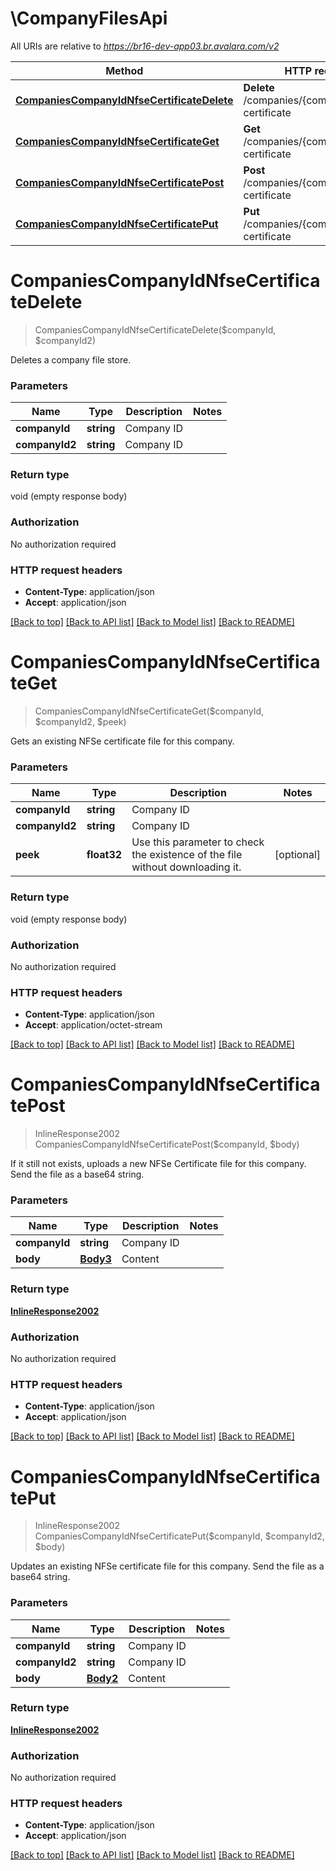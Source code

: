 # \CompanyFilesApi

All URIs are relative to *https://br16-dev-app03.br.avalara.com/v2*

Method | HTTP request | Description
------------- | ------------- | -------------
[**CompaniesCompanyIdNfseCertificateDelete**](CompanyFilesApi.md#CompaniesCompanyIdNfseCertificateDelete) | **Delete** /companies/{companyId}/nfse-certificate | 
[**CompaniesCompanyIdNfseCertificateGet**](CompanyFilesApi.md#CompaniesCompanyIdNfseCertificateGet) | **Get** /companies/{companyId}/nfse-certificate | 
[**CompaniesCompanyIdNfseCertificatePost**](CompanyFilesApi.md#CompaniesCompanyIdNfseCertificatePost) | **Post** /companies/{companyId}/nfse-certificate | 
[**CompaniesCompanyIdNfseCertificatePut**](CompanyFilesApi.md#CompaniesCompanyIdNfseCertificatePut) | **Put** /companies/{companyId}/nfse-certificate | 


# **CompaniesCompanyIdNfseCertificateDelete**
> CompaniesCompanyIdNfseCertificateDelete($companyId, $companyId2)



Deletes a company file store.  


### Parameters

Name | Type | Description  | Notes
------------- | ------------- | ------------- | -------------
 **companyId** | **string**| Company ID | 
 **companyId2** | **string**| Company ID | 

### Return type

void (empty response body)

### Authorization

No authorization required

### HTTP request headers

 - **Content-Type**: application/json
 - **Accept**: application/json

[[Back to top]](#) [[Back to API list]](../README.md#documentation-for-api-endpoints) [[Back to Model list]](../README.md#documentation-for-models) [[Back to README]](../README.md)

# **CompaniesCompanyIdNfseCertificateGet**
> CompaniesCompanyIdNfseCertificateGet($companyId, $companyId2, $peek)



Gets an existing NFSe certificate file for this company. 


### Parameters

Name | Type | Description  | Notes
------------- | ------------- | ------------- | -------------
 **companyId** | **string**| Company ID | 
 **companyId2** | **string**| Company ID | 
 **peek** | **float32**| Use this parameter to check the existence of the file without downloading it. | [optional] 

### Return type

void (empty response body)

### Authorization

No authorization required

### HTTP request headers

 - **Content-Type**: application/json
 - **Accept**: application/octet-stream

[[Back to top]](#) [[Back to API list]](../README.md#documentation-for-api-endpoints) [[Back to Model list]](../README.md#documentation-for-models) [[Back to README]](../README.md)

# **CompaniesCompanyIdNfseCertificatePost**
> InlineResponse2002 CompaniesCompanyIdNfseCertificatePost($companyId, $body)



If it still not exists, uploads a new NFSe Certificate file for this company. Send the file as a base64 string. 


### Parameters

Name | Type | Description  | Notes
------------- | ------------- | ------------- | -------------
 **companyId** | **string**| Company ID | 
 **body** | [**Body3**](Body3.md)| Content | 

### Return type

[**InlineResponse2002**](inline_response_200_2.md)

### Authorization

No authorization required

### HTTP request headers

 - **Content-Type**: application/json
 - **Accept**: application/json

[[Back to top]](#) [[Back to API list]](../README.md#documentation-for-api-endpoints) [[Back to Model list]](../README.md#documentation-for-models) [[Back to README]](../README.md)

# **CompaniesCompanyIdNfseCertificatePut**
> InlineResponse2002 CompaniesCompanyIdNfseCertificatePut($companyId, $companyId2, $body)



Updates an existing NFSe certificate file for this company. Send the file as a base64 string. 


### Parameters

Name | Type | Description  | Notes
------------- | ------------- | ------------- | -------------
 **companyId** | **string**| Company ID | 
 **companyId2** | **string**| Company ID | 
 **body** | [**Body2**](Body2.md)| Content | 

### Return type

[**InlineResponse2002**](inline_response_200_2.md)

### Authorization

No authorization required

### HTTP request headers

 - **Content-Type**: application/json
 - **Accept**: application/json

[[Back to top]](#) [[Back to API list]](../README.md#documentation-for-api-endpoints) [[Back to Model list]](../README.md#documentation-for-models) [[Back to README]](../README.md)

